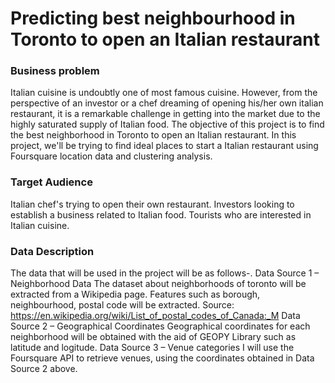 # Predicting best neighbourhood in Toronto to open an Italian restaurant

### Business problem
Italian cuisine is undoubtly one of most famous cuisine. However, from the perspective of an investor or a chef dreaming of opening his/her own italian restaurant, it is a remarkable challenge in getting into the market due to the highly saturated supply of Italian food.
The objective of this project is to find the best neighborhood in Toronto to open an Italian restaurant. In this project, we'll be trying to find ideal places to start a Italian restaurant using Foursquare location data and clustering analysis.

### Target Audience
Italian chef's trying to open their own restaurant. Investors looking to establish a business related to Italian food. Tourists who are interested in Italian cuisine.


### Data Description
The data that will be used in the project will be as follows-.
Data Source 1 – Neighborhood Data The dataset about neighborhoods of toronto will be extracted from a Wikipedia page. Features such as borough, neighbourhood, postal code will be extracted.
Source: https://en.wikipedia.org/wiki/List_of_postal_codes_of_Canada:_M
Data Source 2 – Geographical Coordinates Geographical coordinates for each neighborhood will be obtained with the aid of GEOPY Library such as latitude and logitude.
Data Source 3 – Venue categories I will use the Foursquare API to retrieve venues, using the coordinates obtained in Data Source 2 above.

